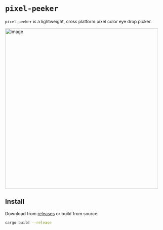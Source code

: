 # `pixel-peeker`

`pixel-peeker` is a lightweight, cross platform pixel color eye drop picker.

<img width="495" height="520" alt="image" src="https://github.com/user-attachments/assets/250a16b6-9b98-4fe2-b1cc-425ea0e635ce" />

## Install

Download from [releases](https://github.com/kdheepak/pixel-peeker/releases/latest) or build from source.

```bash
cargo build --release
```
